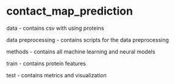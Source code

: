 # contact_map_prediction

data - contains csv with using proteins


data preprocessing - contains scripts for the data preprocessing


methods - contains all machine learning and neural models


train - contains protein features


test - contains metrics and visualization
